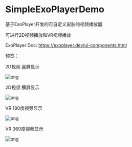 # SimpleExoPlayerDemo
基于ExoPlayer开发的可自定义皮肤的视频播放器

可进行2D视频播放和VR视频播放

ExoPlayer Doc: https://exoplayer.dev/ui-components.html


预览：

2D视频 竖屏显示

![png](https://github.com/sunzoulin/SimpleExoPlayerDemo/blob/master/pic/device-2021-07-09-103136.png)

2D视频 横屏显示

![png](https://github.com/sunzoulin/SimpleExoPlayerDemo/blob/master/pic/device-2021-07-09-145348.png)


VR 180度视频显示

![png](https://github.com/sunzoulin/SimpleExoPlayerDemo/blob/master/pic/device-2021-07-09-170051.png)

VR 360度视频显示

![png](https://github.com/sunzoulin/SimpleExoPlayerDemo/blob/master/pic/device-2021-07-09-165806.png)